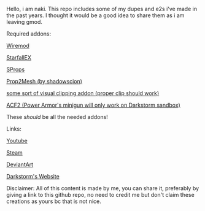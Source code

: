 Hello, i am naki. This repo includes some of my dupes and e2s i've made in the past years.
I thought it would be a good idea to share them as i am leaving gmod.

Required addons:

[Wiremod](https://steamcommunity.com/sharedfiles/filedetails/?id=160250458)

[StarfallEX](https://github.com/thegrb93/StarfallEx)

[SProps](https://steamcommunity.com/sharedfiles/filedetails/?id=173482196)

[Prop2Mesh (by shadowscion)](https://steamcommunity.com/sharedfiles/filedetails/?id=2458909924)

[some sort of visual clipping addon (proper clip should work)](https://steamcommunity.com/sharedfiles/filedetails/?id=2256491552)

[ACF2 (Power Armor's minigun will only work on Darkstorm sandbox)](https://github.com/nrlulz/ACF)

These *should* be all the needed addons!


Links:

[Youtube](https://www.youtube.com/@N4ki)

[Steam](https://steamcommunity.com/id/Nakkivatti/)

[DeviantArt](https://www.deviantart.com/nakkitsunami)

[Darkstorm's Website](https://darkstorm.cc/)

Disclaimer:
All of this content is made by me, you can share it, preferably by giving a link to this github repo, no need to credit me but don't claim these creations as yours bc that is not nice.

